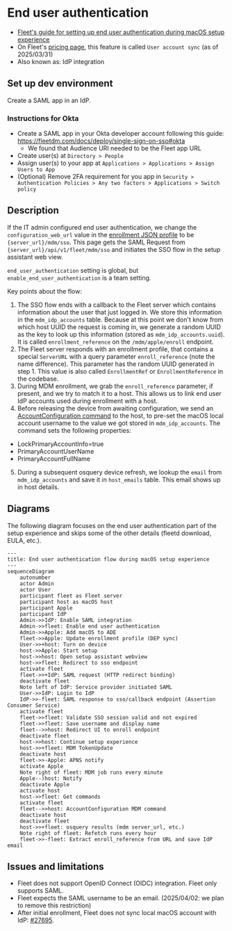 # End user authentication

- [Fleet's guide for setting up end user authentication during macOS setup experience](https://fleetdm.com/guides/macos-setup-experience#end-user-authentication-and-end-user-license-agreement-eula)
- On Fleet's [pricing page](https://fleetdm.com/pricing), this feature is called `User account sync` (as of 2025/03/31)
- Also known as: IdP integration

## Set up dev environment

Create a SAML app in an IdP.

### Instructions for Okta

- Create a SAML app in your Okta developer account following this guide: https://fleetdm.com/docs/deploy/single-sign-on-sso#okta
  - We found that Audience URI needed to be the Fleet app URL
- Create user(s) at `Directory > People`
- Assign user(s) to your app at `Applications > Applications > Assign Users to App`
- (Optional) Remove 2FA requirement for you app in `Security > Authentication Policies > Any two factors > Applications > Switch policy`

## Description

If the IT admin configured end user authentication, we change the `configuration_web_url` value in the [enrollment JSON profile](https://developer.apple.com/documentation/devicemanagement/profile) to be `{server_url}/mdm/sso`. This page gets the SAML Request from `{server_url}/api/v1/fleet/mdm/sso` and initiates the SSO flow in the setup assistant web view.

`end_user_authentication` setting is global, but `enable_end_user_authentication` is a team setting.

Key points about the flow:

1. The SSO flow ends with a callback to the Fleet server which contains information about the user that just logged in. We store this information in the `mdm_idp_accounts` table. Because at this point we don't know from which host UUID the request is coming in, we generate a random UUID as the key to look up this information (stored as `mdm_idp_accounts.uuid`). It is called `enrollment_reference` on the `/mdm/apple/enroll` endpoint.
2. The Fleet server responds with an enrollment profile, that contains a special `ServerURL` with a query parameter `enroll_reference` (note the name difference). This parameter has the random UUID generated in step 1. This value is also called `EnrollmentRef` or `EnrollmentReference` in the codebase.
3. During MDM enrollment, we grab the `enroll_reference` parameter, if present, and we try to match it to a host. This allows us to link end user IdP accounts used during enrollment with a host.
4. Before releasing the device from awaiting configuration, we send an [AccountConfiguration command](https://developer.apple.com/documentation/devicemanagement/accountconfigurationcommand/command-data.dictionary) to the host, to pre-set the macOS local account username to the value we got stored in `mdm_idp_accounts`. The command sets the following properties:
  - LockPrimaryAccountInfo=true
  - PrimaryAccountUserName
  - PrimaryAccountFullName
5. During a subsequent osquery device refresh, we lookup the `email` from `mdm_idp_accounts` and save it in `host_emails` table. This email shows up in host details.

## Diagrams

The following diagram focuses on the end user authentication part of the setup experience and skips some of the other details (fleetd download, EULA, etc.).

```mermaid
---
title: End user authentication flow during macOS setup experience
---
sequenceDiagram
    autonumber
    actor Admin
    actor User
    participant fleet as Fleet server
    participant host as macOS host
    participant Apple
    participant IdP
    Admin->>IdP: Enable SAML integration
    Admin->>fleet: Enable end user authentication
    Admin->>Apple: Add macOS to ADE
    fleet->>Apple: Update enrollment profile (DEP sync)
    User->>+host: Turn on device
    host->>Apple: Start setup
    host->>host: Open setup assistant webview
    host->>fleet: Redirect to sso endpoint
    activate fleet
    fleet->>+IdP: SAML request (HTTP redirect binding)
    deactivate fleet
    Note left of IdP: Service provider initiated SAML
    User->>IdP: Login to IdP
    IdP->>-fleet: SAML response to sso/callback endpoint (Assertion Consumer Service)
    activate fleet
    fleet->>fleet: Validate SSO session valid and not expired
    fleet->>fleet: Save username and display name
    fleet-->>host: Redirect UI to enroll endpoint
    deactivate fleet
    host->>host: Continue setup experience
    host->>+fleet: MDM TokenUpdate
    deactivate host
    fleet->>-Apple: APNS notify
    activate Apple
    Note right of fleet: MDM job runs every minute
    Apple--)host: Notify
    deactivate Apple
    activate host
    host->>fleet: Get commands
    activate fleet
    fleet-->>host: AccountConfiguration MDM command
    deactivate host
    deactivate fleet
    host->>+fleet: osquery results (mdm server_url, etc.)
    Note right of fleet: Refetch runs every hour
    fleet->>-fleet: Extract enroll_reference from URL and save IdP email
```

## Issues and limitations

- Fleet does not support OpenID Connect (OIDC) integration. Fleet only supports SAML.
- Fleet expects the SAML username to be an email. (2025/04/02: we plan to remove this restriction)
- After initial enrollment, Fleet does not sync local macOS account with IdP: [#27695](https://github.com/fleetdm/fleet/issues/27695).
